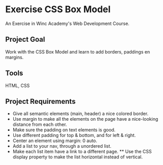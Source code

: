 # Exercise CSS Box Model
An Exercise in Winc Academy's Web Development Course.

## Project Goal
Work with the CSS Box Model and learn to add borders, paddings en margins.

## Tools
HTML, CSS

## Project Requirements
* Give all semantic elements (main, header) a nice colored border.
* Use margin to make all the elements on the page have a nice-looking distance from each other.
* Make sure the padding on text elements is good.
* Use different padding for top & bottom, and for left & right.
* Center an element using margin: 0 auto.
* Add a list to your nav, through a unordered list.
* Make each list item have a link to a different page.
** Use the CSS display property to make the list horizontal instead of vertical.
